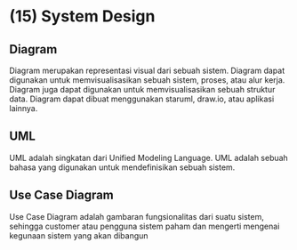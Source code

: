 # (15) System Design

## Diagram
Diagram merupakan representasi visual dari sebuah sistem. Diagram dapat digunakan untuk memvisualisasikan sebuah sistem, proses, atau alur kerja. Diagram juga dapat digunakan untuk memvisualisasikan sebuah struktur data. Diagram dapat dibuat menggunakan staruml, draw.io, atau aplikasi lainnya.

## UML
UML adalah singkatan dari Unified Modeling Language. UML adalah sebuah bahasa yang digunakan untuk mendefinisikan sebuah sistem. 

## Use Case Diagram
Use Case Diagram adalah gambaran fungsionalitas dari suatu sistem, sehingga customer atau pengguna sistem paham dan mengerti mengenai kegunaan sistem yang akan dibangun
